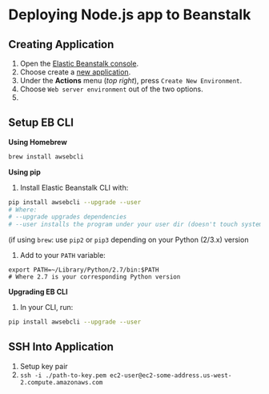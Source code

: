# Deploying Node.js app to Beanstalk

## Creating Application
1. Open the [Elastic Beanstalk console](https://console.aws.amazon.com/elasticbeanstalk).
1. Choose create a [new application](https://console.aws.amazon.com/elasticbeanstalk/home#/newApplication).
1. Under the **Actions** menu (*top right*), press `Create New Environment`.
1. Choose `Web server environment` out of the two options.
1. 

## Setup EB CLI
**Using Homebrew**
```sh
brew install awsebcli
```

**Using pip**
1. Install Elastic Beanstalk CLI with:
```sh
pip install awsebcli --upgrade --user
# Where:
# --upgrade upgrades dependencies
# --user installs the program under your user dir (doesn't touch system libraries)
```
(if using `brew`: use `pip2` or `pip3` depending on your Python (2/3.x) version
1. Add to your `PATH` variable:
```
export PATH=~/Library/Python/2.7/bin:$PATH
# Where 2.7 is your corresponding Python version
```
**Upgrading EB CLI**
1. In your CLI, run:
```sh
pip install awsebcli --upgrade --user
```


## SSH Into Application
1. Setup key pair
1. `ssh -i ./path-to-key.pem ec2-user@ec2-some-address.us-west-2.compute.amazonaws.com`
